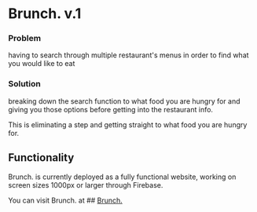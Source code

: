 # Brunch. v.1

### Problem
having to search through multiple restaurant's menus in order to find what you would like to eat

### Solution
breaking down the search function to what food you are hungry for and giving you those options before getting into the restaurant info.

This is eliminating a step and getting straight to what food you are hungry for.

## Functionality
Brunch. is currently deployed as a fully functional website, working on screen sizes 1000px or larger through Firebase.

You can visit Brunch. at ## [Brunch.](https://brunch-app-project-1.firebaseapp.com)
